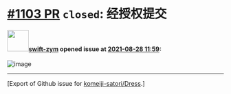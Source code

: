 # [\#1103 PR](https://github.com/komeiji-satori/Dress/pull/1103) `closed`: 经授权提交

#### <img src="https://avatars.githubusercontent.com/u/61449077?u=1d6a6ca90228bea3cda0aabc986916bb0af40aeb&v=4" width="50">[swift-zym](https://github.com/swift-zym) opened issue at [2021-08-28 11:59](https://github.com/komeiji-satori/Dress/pull/1103):

![image](https://user-images.githubusercontent.com/61449077/131217325-21a33880-0c33-4bc0-975d-3dff50c211ed.png)





-------------------------------------------------------------------------------



[Export of Github issue for [komeiji-satori/Dress](https://github.com/komeiji-satori/Dress).]
